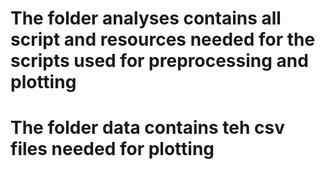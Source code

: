 # The folder analyses contains all script and resources needed for the scripts used for preprocessing and plotting
# The folder data contains teh csv files needed for plotting
